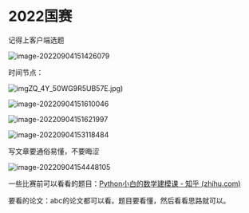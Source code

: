 # 2022国赛

记得上客户端选题

![image-20220904151426079](C:\Users\Mr.K\AppData\Roaming\Typora\typora-user-images\image-20220904151426079.png)

时间节点：

![img](file:///D:\QQ\1954426820\Image\Group2\(K\H{\(KH{)ZQ_4Y_50WG9R5UB57E.jpg)

![image-20220904151610046](C:\Users\Mr.K\AppData\Roaming\Typora\typora-user-images\image-20220904151610046.png)

![image-20220904151621997](C:\Users\Mr.K\AppData\Roaming\Typora\typora-user-images\image-20220904151621997.png)

![image-20220904153118484](C:\Users\Mr.K\AppData\Roaming\Typora\typora-user-images\image-20220904153118484.png)

写文章要通俗易懂，不要晦涩

![image-20220904154448105](C:\Users\Mr.K\AppData\Roaming\Typora\typora-user-images\image-20220904154448105.png)

一些比赛前可以看看的题目：[Python小白的数学建模课 - 知乎 (zhihu.com)](https://www.zhihu.com/column/c_1381900867424075776)

要看的论文：abc的论文都可以看。题目要看懂，然后看看思路就可以。
